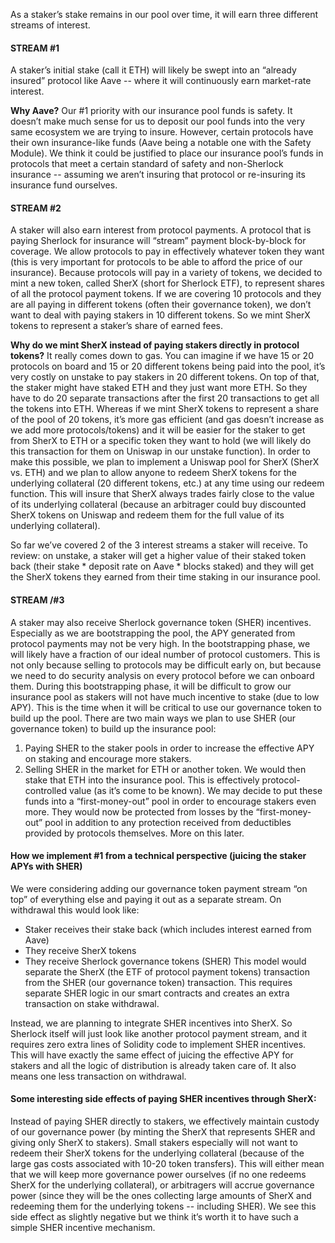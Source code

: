 As a staker’s stake remains in our pool over time, it will earn three different streams of interest.

#### STREAM \#1
A staker’s initial stake (call it ETH) will likely be swept into an “already insured” protocol like Aave -- where it will continuously earn market-rate interest.

**Why Aave?**
Our #1 priority with our insurance pool funds is safety. It doesn’t make much sense for us to deposit our pool funds into the very same ecosystem we are trying to insure. However, certain protocols have their own insurance-like funds (Aave being a notable one with the Safety Module). We think it could be justified to place our insurance pool’s funds in protocols that meet a certain standard of safety and non-Sherlock insurance -- assuming we aren’t insuring that protocol or re-insuring its insurance fund ourselves.

#### STREAM \#2
A staker will also earn interest from protocol payments. A protocol that is paying Sherlock for insurance will “stream” payment block-by-block for coverage. We allow protocols to pay in effectively whatever token they want (this is very important for protocols to be able to afford the price of our insurance). Because protocols will pay in a variety of tokens, we decided to mint a new token, called SherX (short for Sherlock ETF), to represent shares of all the protocol payment tokens. If we are covering 10 protocols and they are all paying in different tokens (often their governance token), we don’t want to deal with paying stakers in 10 different tokens. So we mint SherX tokens to represent a staker’s share of earned fees.

**Why do we mint SherX instead of paying stakers directly in protocol tokens?**
It really comes down to gas. You can imagine if we have 15 or 20 protocols on board and 15 or 20 different tokens being paid into the pool, it’s very costly on unstake to pay stakers in 20 different tokens. On top of that, the staker might have staked ETH and they just want more ETH. So they have to do 20 separate transactions after the first 20 transactions to get all the tokens into ETH. Whereas if we mint SherX tokens to represent a share of the pool of 20 tokens, it’s more gas efficient (and gas doesn’t increase as we add more protocols/tokens) and it will be easier for the staker to get from SherX to ETH or a specific token they want to hold (we will likely do this transaction for them on Uniswap in our unstake function). In order to make this possible, we plan to implement a Uniswap pool for SherX (SherX vs. ETH) and we plan to allow anyone to redeem SherX tokens for the underlying collateral (20 different tokens, etc.) at any time using our redeem function. This will insure that SherX always trades fairly close to the value of its underlying collateral (because an arbitrager could buy discounted SherX tokens on Uniswap and redeem them for the full value of its underlying collateral).

So far we’ve covered 2 of the 3 interest streams a staker will receive. To review: on unstake, a staker will get a higher value of their staked token back (their stake * deposit rate on Aave * blocks staked) and they will get the SherX tokens they earned from their time staking in our insurance pool.

#### STREAM /#3
A staker may also receive Sherlock governance token (SHER) incentives. Especially as we are bootstrapping the pool, the APY generated from protocol payments may not be very high. In the bootstrapping phase, we will likely have a fraction of our ideal number of protocol customers. This is not only because selling to protocols may be difficult early on, but because we need to do security analysis on every protocol before we can onboard them. During this bootstrapping phase, it will be difficult to grow our insurance pool as stakers will not have much incentive to stake (due to low APY). This is the time when it will be critical to use our governance token to build up the pool. There are two main ways we plan to use SHER (our governance token) to build up the insurance pool:

1. Paying SHER to the staker pools in order to increase the effective APY on staking and encourage more stakers.
2. Selling SHER in the market for ETH or another token. We would then stake that ETH into the insurance pool. This is effectively protocol-controlled value (as it’s come to be known). We may decide to put these funds into a “first-money-out” pool in order to encourage stakers even more. They would now be protected from losses by the “first-money-out” pool in addition to any protection received from deductibles provided by protocols themselves. More on this later.

#### How we implement \#1 from a technical perspective (juicing the staker APYs with SHER)
We were considering adding our governance token payment stream “on top” of everything else and paying it out as a separate stream. On withdrawal this would look like:

- Staker receives their stake back (which includes interest earned from Aave)
- They receive SherX tokens
- They receive Sherlock governance tokens (SHER)
This model would separate the SherX (the ETF of protocol payment tokens) transaction from the SHER (our governance token) transaction. This requires separate SHER logic in our smart contracts and creates an extra transaction on stake withdrawal.

Instead, we are planning to integrate SHER incentives into SherX. So Sherlock itself will just look like another protocol payment stream, and it requires zero extra lines of Solidity code to implement SHER incentives. This will have exactly the same effect of juicing the effective APY for stakers and all the logic of distribution is already taken care of. It also means one less transaction on withdrawal.

#### Some interesting side effects of paying SHER incentives through SherX: 
Instead of paying SHER directly to stakers, we effectively maintain custody of our governance power (by minting the SherX that represents SHER and giving only SherX to stakers). Small stakers especially will not want to redeem their SherX tokens for the underlying collateral (because of the large gas costs associated with 10-20 token transfers). This will either mean that we will keep more governance power ourselves (if no one redeems SherX for the underlying collateral), or arbitragers will accrue governance power (since they will be the ones collecting large amounts of SherX and redeeming them for the underlying tokens -- including SHER). We see this side effect as slightly negative but we think it’s worth it to have such a simple SHER incentive mechanism.
